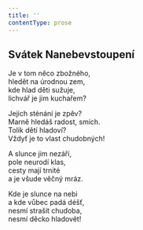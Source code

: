 ```yaml
---
title: ''
contentType: prose
---
```


## Svátek Nanebevstoupení

Je v tom něco zbožného,  
hledět na úrodnou zem,  
kde hlad děti sužuje,  
lichvář je jim kuchařem?

Jejich sténání je zpěv?  
Marně hledáš radost, smích.  
Tolik dětí hladoví?  
Vždyť je to vlast chudobných!

A slunce jim nezáří,  
pole neurodí klas,  
cesty mají trnité  
a je všude věčný mráz.

Kde je slunce na nebi  
a kde vůbec padá déšť,  
nesmí strašit chudoba,  
nesmí děcko hladovět!
